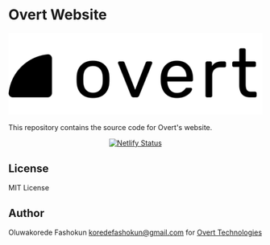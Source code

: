 # Overt Website

![Overt](./src/assets/images/overtlogo.svg)

This repository contains the source code for Overt's website.

<p align="center">
<a href="https://app.netlify.com/sites/determined-fermat-96e0fe/deploys">
<img src="https://api.netlify.com/api/v1/badges/d775dc8b-67c8-41fc-a5d4-d1ee8241d4c0/deploy-status" alt="Netlify Status" />
</a>
</p>

## License

MIT License

## Author

Oluwakorede Fashokun <koredefashokun@gmail.com> for [Overt Technologies](https://github.com/Overt-Tech)
